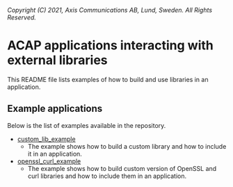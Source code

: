  *Copyright (C) 2021, Axis Communications AB, Lund, Sweden. All Rights Reserved.*

# ACAP applications interacting with external libraries

This README file lists examples of how to build and use libraries in an application.

## Example applications

Below is the list of examples available in the repository.

- [custom_lib_example](./custom_lib_example/)
  - The example shows how to build a custom library and how to include it in an application.
- [openssl_curl_example](./openssl_curl_example/)
  - The example shows how to build custom version of OpenSSL and curl libraries and how to include them in an application.

